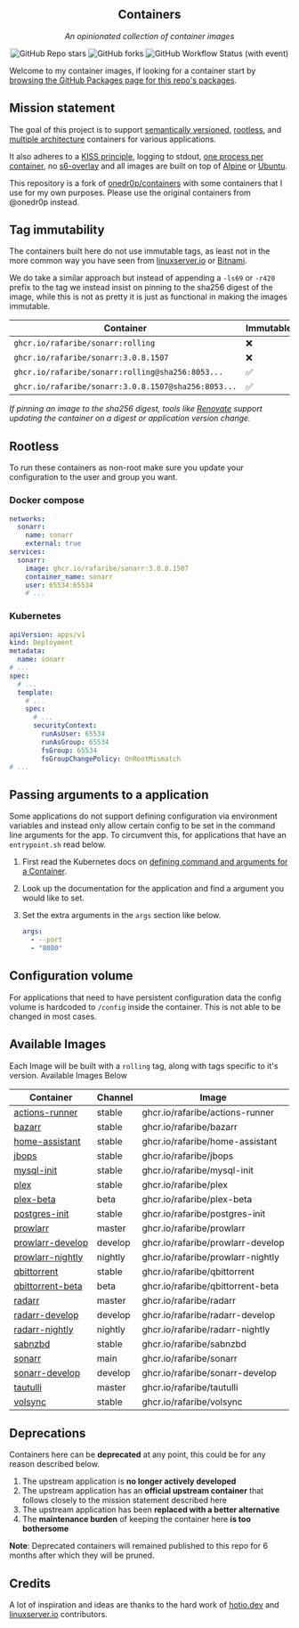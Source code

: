 <!---
NOTE: AUTO-GENERATED FILE
to edit this file, instead edit its template at: ./scripts/templates/README.md.j2
-->
<div align="center">


## Containers

_An opinionated collection of container images_

</div>

<div align="center">

![GitHub Repo stars](https://img.shields.io/github/stars/rafaribe/containers?style=for-the-badge)
![GitHub forks](https://img.shields.io/github/forks/rafaribe/containers?style=for-the-badge)
![GitHub Workflow Status (with event)](https://img.shields.io/github/actions/workflow/status/rafaribe/containers/release-scheduled.yaml?style=for-the-badge&label=Scheduled%20Release)

</div>

Welcome to my container images, if looking for a container start by [browsing the GitHub Packages page for this repo's packages](https://github.com/rafaribe?tab=packages&repo_name=containers).

## Mission statement

The goal of this project is to support [semantically versioned](https://semver.org/), [rootless](https://rootlesscontaine.rs/), and [multiple architecture](https://www.docker.com/blog/multi-arch-build-and-images-the-simple-way/) containers for various applications.

It also adheres to a [KISS principle](https://en.wikipedia.org/wiki/KISS_principle), logging to stdout, [one process per container](https://testdriven.io/tips/59de3279-4a2d-4556-9cd0-b444249ed31e/), no [s6-overlay](https://github.com/just-containers/s6-overlay) and all images are built on top of [Alpine](https://hub.docker.com/_/alpine) or [Ubuntu](https://hub.docker.com/_/ubuntu).

This repository is a fork of [onedr0p/containers](https://github.com/onedr0p/containers) with some containers that I use for my own purposes. Please use the original containers from @onedr0p instead.

## Tag immutability

The containers built here do not use immutable tags, as least not in the more common way you have seen from [linuxserver.io](https://fleet.linuxserver.io/) or [Bitnami](https://bitnami.com/stacks/containers).

We do take a similar approach but instead of appending a `-ls69` or `-r420` prefix to the tag we instead insist on pinning to the sha256 digest of the image, while this is not as pretty it is just as functional in making the images immutable.

| Container                                          | Immutable |
|----------------------------------------------------|-----------|
| `ghcr.io/rafaribe/sonarr:rolling`                   | ❌         |
| `ghcr.io/rafaribe/sonarr:3.0.8.1507`                | ❌         |
| `ghcr.io/rafaribe/sonarr:rolling@sha256:8053...`    | ✅         |
| `ghcr.io/rafaribe/sonarr:3.0.8.1507@sha256:8053...` | ✅         |

_If pinning an image to the sha256 digest, tools like [Renovate](https://github.com/renovatebot/renovate) support updating the container on a digest or application version change._

## Rootless

To run these containers as non-root make sure you update your configuration to the user and group you want.

### Docker compose

```yaml
networks:
  sonarr:
    name: sonarr
    external: true
services:
  sonarr:
    image: ghcr.io/rafaribe/sonarr:3.0.8.1507
    container_name: sonarr
    user: 65534:65534
    # ...
```

### Kubernetes

```yaml
apiVersion: apps/v1
kind: Deployment
metadata:
  name: sonarr
# ...
spec:
  # ...
  template:
    # ...
    spec:
      # ...
      securityContext:
        runAsUser: 65534
        runAsGroup: 65534
        fsGroup: 65534
        fsGroupChangePolicy: OnRootMismatch
# ...
```

## Passing arguments to a application

Some applications do not support defining configuration via environment variables and instead only allow certain config to be set in the command line arguments for the app. To circumvent this, for applications that have an `entrypoint.sh` read below.

1. First read the Kubernetes docs on [defining command and arguments for a Container](https://kubernetes.io/docs/tasks/inject-data-application/define-command-argument-container/).
2. Look up the documentation for the application and find a argument you would like to set.
3. Set the extra arguments in the `args` section like below.

    ```yaml
    args:
      - --port
      - "8080"
    ```

## Configuration volume

For applications that need to have persistent configuration data the config volume is hardcoded to `/config` inside the container. This is not able to be changed in most cases.

## Available Images

Each Image will be built with a `rolling` tag, along with tags specific to it's version. Available Images Below

Container | Channel | Image
--- | --- | ---
[actions-runner](https://github.com/rafaribe/containers/pkgs/container/actions-runner) | stable | ghcr.io/rafaribe/actions-runner
[bazarr](https://github.com/rafaribe/containers/pkgs/container/bazarr) | stable | ghcr.io/rafaribe/bazarr
[home-assistant](https://github.com/rafaribe/containers/pkgs/container/home-assistant) | stable | ghcr.io/rafaribe/home-assistant
[jbops](https://github.com/rafaribe/containers/pkgs/container/jbops) | stable | ghcr.io/rafaribe/jbops
[mysql-init](https://github.com/rafaribe/containers/pkgs/container/mysql-init) | stable | ghcr.io/rafaribe/mysql-init
[plex](https://github.com/rafaribe/containers/pkgs/container/plex) | stable | ghcr.io/rafaribe/plex
[plex-beta](https://github.com/rafaribe/containers/pkgs/container/plex-beta) | beta | ghcr.io/rafaribe/plex-beta
[postgres-init](https://github.com/rafaribe/containers/pkgs/container/postgres-init) | stable | ghcr.io/rafaribe/postgres-init
[prowlarr](https://github.com/rafaribe/containers/pkgs/container/prowlarr) | master | ghcr.io/rafaribe/prowlarr
[prowlarr-develop](https://github.com/rafaribe/containers/pkgs/container/prowlarr-develop) | develop | ghcr.io/rafaribe/prowlarr-develop
[prowlarr-nightly](https://github.com/rafaribe/containers/pkgs/container/prowlarr-nightly) | nightly | ghcr.io/rafaribe/prowlarr-nightly
[qbittorrent](https://github.com/rafaribe/containers/pkgs/container/qbittorrent) | stable | ghcr.io/rafaribe/qbittorrent
[qbittorrent-beta](https://github.com/rafaribe/containers/pkgs/container/qbittorrent-beta) | beta | ghcr.io/rafaribe/qbittorrent-beta
[radarr](https://github.com/rafaribe/containers/pkgs/container/radarr) | master | ghcr.io/rafaribe/radarr
[radarr-develop](https://github.com/rafaribe/containers/pkgs/container/radarr-develop) | develop | ghcr.io/rafaribe/radarr-develop
[radarr-nightly](https://github.com/rafaribe/containers/pkgs/container/radarr-nightly) | nightly | ghcr.io/rafaribe/radarr-nightly
[sabnzbd](https://github.com/rafaribe/containers/pkgs/container/sabnzbd) | stable | ghcr.io/rafaribe/sabnzbd
[sonarr](https://github.com/rafaribe/containers/pkgs/container/sonarr) | main | ghcr.io/rafaribe/sonarr
[sonarr-develop](https://github.com/rafaribe/containers/pkgs/container/sonarr-develop) | develop | ghcr.io/rafaribe/sonarr-develop
[tautulli](https://github.com/rafaribe/containers/pkgs/container/tautulli) | master | ghcr.io/rafaribe/tautulli
[volsync](https://github.com/rafaribe/containers/pkgs/container/volsync) | stable | ghcr.io/rafaribe/volsync


## Deprecations

Containers here can be **deprecated** at any point, this could be for any reason described below.

1. The upstream application is **no longer actively developed**
2. The upstream application has an **official upstream container** that follows closely to the mission statement described here
3. The upstream application has been **replaced with a better alternative**
4. The **maintenance burden** of keeping the container here **is too bothersome**

**Note**: Deprecated containers will remained published to this repo for 6 months after which they will be pruned.

## Credits

A lot of inspiration and ideas are thanks to the hard work of [hotio.dev](https://hotio.dev/) and [linuxserver.io](https://www.linuxserver.io/) contributors.